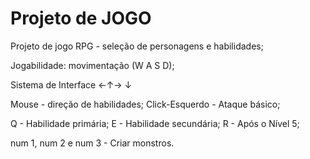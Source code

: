# Projeto de JOGO
Projeto de jogo RPG - seleção de personagens e habilidades;

Jogabilidade: 
movimentação (W A S D);

Sistema de Interface
←↑→
 ↓

Mouse - direção de habilidades; Click-Esquerdo - Ataque básico;

Q - Habilidade primária;
E - Habilidade secundária;
R - Após o Nível 5;

num 1, num 2 e num 3 - Criar monstros.
